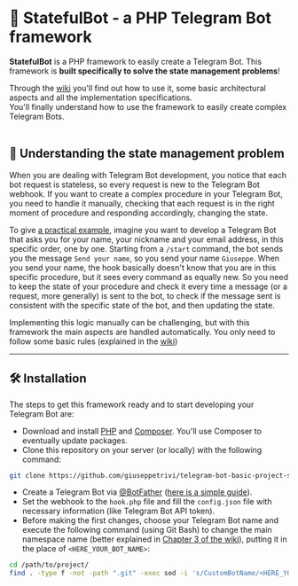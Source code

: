 # 👾 StatefulBot - a PHP Telegram Bot framework
**StatefulBot** is a PHP framework to easily create a Telegram Bot. This framework is **built specifically to solve the state management problems**!

Through the [wiki](https://github.com/giuseppetrivi/telegram-bot-basic-project-structure/wiki) you'll find out how to use it, some basic architectural aspects and all the implementation specifications. <br>
You'll finally understand how to use the framework to easily create complex Telegram Bots.
<br>
<br>

## 🤔 Understanding the state management problem

When you are dealing with Telegram Bot development, you notice that each bot request is stateless, so every request is new to the Telegram Bot webhook. If you want to create a complex procedure in your Telegram Bot, you need to handle it manually, checking that each request is in the right moment of procedure and responding accordingly, changing the state.

To give <u>a practical example</u>, imagine you want to develop a Telegram Bot that asks you for your name, your nickname and your email address, in this specific order, one by one. 
Starting from a `/start` command, the bot sends you the message `Send your name`, so you send your name `Giuseppe`. When you send your name, the hook basically doesn't know that you are in this specific procedure, but it sees every command as equally new. So you need to keep the state of your procedure and check it every time a message (or a request, more generally) is sent to the bot, to check if the message sent is consistent with the specific state of the bot, and then updating the state.

Implementing this logic manually can be challenging, but with this framework the main aspects are handled automatically. You only need to follow some basic rules (explained in the [wiki](https://github.com/giuseppetrivi/telegram-bot-basic-project-structure/wiki))
<br>

---
## 🛠️ Installation

The steps to get this framework ready and to start developing your Telegram Bot are:
- Download and install [PHP](https://www.php.net/) and [Composer](https://getcomposer.org/). You'll use Composer to eventually update packages.
- Clone this repository on your server (or locally) with the following command: 
```bash
git clone https://github.com/giuseppetrivi/telegram-bot-basic-project-structure.git
```
- Create a Telegram Bot via [@BotFather](https://t.me/BotFather) ([here is a simple guide](https://deepakmohansingh.medium.com/how-to-build-a-telegram-bot-using-php-absolute-beginner-guide-f4262174442d)). 
- Set the webhook to the `hook.php` file and fill the `config.json` file with necessary information (like Telegram Bot API token).
- Before making the first changes, choose your Telegram Bot name and execute the following command (using Git Bash) to change the main namespace name (better explained in [Chapter 3 of the wiki](https://github.com/giuseppetrivi/telegram-bot-basic-project-structure/wiki/Autoloaders)), putting it in the place of `<HERE_YOUR_BOT_NAME>`:
```bash
cd /path/to/project/
find . -type f -not -path ".git" -exec sed -i 's/CustomBotName/<HERE_YOUR_BOT_NAME>/g' {} \;
```

<br>

